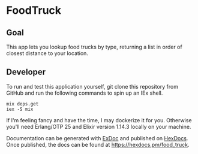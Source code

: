 # FoodTruck

## Goal
This app lets you lookup food trucks by type, returning a list in order of closest distance to your location.

## Developer
To run and test this application yourself, git clone this repository from GitHub and run the following commands to spin up an IEx shell.

```
mix deps.get
iex -S mix
```
If I'm feeling fancy and have the time, I may dockerize it for you. Otherwise you'll need Erlang/OTP 25 and Elixir version 1.14.3 locally on your machine.


Documentation can be generated with [ExDoc](https://github.com/elixir-lang/ex_doc)
and published on [HexDocs](https://hexdocs.pm). Once published, the docs can
be found at <https://hexdocs.pm/food_truck>.

